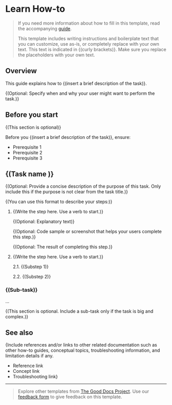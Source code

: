 # Learn How-to

> If you need more information about how to fill in this template, read the accompanying [guide](https://gitlab.com/tgdp/templates/-/blob/v1.2.0/how-to/guide_how-to.md).
>
> This template includes writing instructions and boilerplate text that you can customize, use as-is, or completely replace with your own text. This text is indicated in {(curly brackets)}. Make sure you replace the placeholders with your own text.

## Overview

This guide explains how to {(insert a brief description of the task)}.

{(Optional: Specify when and why your user might want to perform the task.)}

## Before you start

{(This section is optional)}

Before you {(insert a brief description of the task)}, ensure:

* Prerequisite 1
* Prerequisite 2
* Prerequisite 3

## {(Task name )}

{(Optional: Provide a concise description of the purpose of this task. Only include this if the purpose is not clear from the task title.)}

{(You can use this format to describe your steps:)}

1. {(Write the step here. Use a verb to start.)}

    {(Optional: Explanatory text)}

    {(Optional: Code sample or screenshot that helps your users complete this step.)}

    {(Optional: The result of completing this step.)}

2. {(Write the step here. Use a verb to start.)}

    2.1. {(Substep 1)}

    2.2. {(Substep 2)}

### {(Sub-task)}

...

{(This section is optional. Include a sub-task only if the task is big and complex.)}

## See also

{Include references and/or links to other related documentation such as other how-to guides, conceptual topics, troubleshooting information, and limitation details if any.

* Reference link
* Concept link
* Troubleshooting link}

---

> Explore other templates from [The Good Docs Project](https://thegooddocsproject.dev/). Use our [feedback form](https://thegooddocsproject.dev/feedback/?template=How-to) to give feedback on this template.
